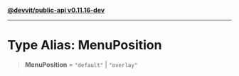 [**@devvit/public-api v0.11.16-dev**](../../README.md)

---

# Type Alias: MenuPosition

> **MenuPosition** = `"default"` \| `"overlay"`
